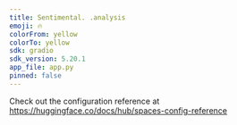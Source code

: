```yaml
---
title: Sentimental. .analysis
emoji: 🔥
colorFrom: yellow
colorTo: yellow
sdk: gradio
sdk_version: 5.20.1
app_file: app.py
pinned: false
---
```


Check out the configuration reference at https://huggingface.co/docs/hub/spaces-config-reference
